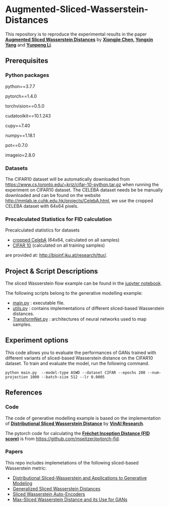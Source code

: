 # Augmented-Sliced-Wasserstein-Distances

This repository is to reproduce the experimental results in the paper **[Augmented Sliced Wasserstein Distances](https://arxiv.org/abs/2006.08812)** by **[Xiongjie Chen](https://github.com/xiongjiechen), [Yongxin Yang](https://github.com/wOOL)** and **[Yunpeng Li](https://github.com/li-yp)**.
## Prerequisites

### Python packages
python==3.7.7

pytorch==1.4.0 

torchvision==0.5.0

cudatoolkit==10.1.243

cupy==7.40

numpy==1.18.1

pot==0.7.0

imageio=2.8.0

### Datasets

The CIFAR10 dataset will be automatically downloaded from https://www.cs.toronto.edu/~kriz/cifar-10-python.tar.gz when running the experiment on CIFAR10 dataset. 
The CELEBA dataset needs be be manually downloaded and can be found on the website http://mmlab.ie.cuhk.edu.hk/projects/CelebA.html, we use the cropped CELEBA dataset with 64x64 pixels.

### Precalculated Statistics for FID calculation

Precalculated statistics for datasets

- [cropped CelebA](http://bioinf.jku.at/research/ttur/ttur_stats/fid_stats_celeba.npz) (64x64, calculated on all samples)
- [CIFAR 10](http://bioinf.jku.at/research/ttur/ttur_stats/fid_stats_cifar10_train.npz) (calculated on all training samples)

are provided at: http://bioinf.jku.at/research/ttur/.
## Project & Script Descriptions
The sliced Wasserstein flow example can be found in the [jupyter notebook](https://github.com/xiongjiechen/ASWD/blob/master/Sliced%20Waaserstein%20Flow.ipynb).

The following scripts belong to the generative modelling example:
- [main.py](https://github.com/xiongjiechen/ASWD/blob/master/main.py) : executable file.
- [utils.py](https://github.com/xiongjiechen/ASWD/blob/master/utils.py) : contains implementations of different sliced-based Wasserstein distances.
- [TransformNet.py](https://github.com/xiongjiechen/ASWD/blob/master/TransformNet.py.py) : architectures of neural networks used to map samples. 

## Experiment options
This code allows you to evaluate the performances of GANs trained with different variants of sliced-based Wasserstein distance on the CIFAR10 dataset. To train and evaluate the model, run the following command.

```
python main.py  --model-type ASWD --dataset CIFAR --epochs 200 --num-projection 1000 --batch-size 512 --lr 0.0005
```

## References 
### Code
The code of generative modelling example is based on the implementation of **[Distributional Sliced Wasserstein Distance](https://github.com/VinAIResearch/DSW)** by **[VinAI Research](https://github.com/VinAIResearch)**.

The pytorch code for calculating the **[Fréchet Inception Distance (FID score)](https://arxiv.org/abs/1706.08500)** is from https://github.com/mseitzer/pytorch-fid.

### Papers
This repo includes implemetations of the following sliced-based Wasserstein metric:
- [Distributional Sliced-Wasserstein and Applications to Generative Modeling](https://arxiv.org/pdf/2002.07367.pdf)
- [Generalized Sliced Wasserstein Distances](http://papers.nips.cc/paper/8319-generalized-sliced-wasserstein-distances)
- [Sliced Wasserstein Auto-Encoders](https://openreview.net/forum?id=H1xaJn05FQ)
- [Max-Sliced Wasserstein Distance and its Use for GANs](http://openaccess.thecvf.com/content_CVPR_2019/html/Deshpande_Max-Sliced_Wasserstein_Distance_and_Its_Use_for_GANs_CVPR_2019_paper.html)
